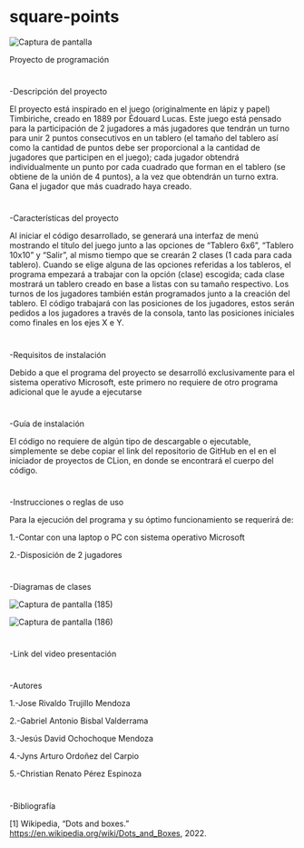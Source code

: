 # square-points

![Captura de pantalla ](https://user-images.githubusercontent.com/116230002/203470296-a81d134d-ba7d-4c6f-a896-4dd837ee9be4.png)

Proyecto de programación

#

-Descripción del proyecto

El proyecto está inspirado en el juego (originalmente en lápiz y papel) Timbiriche, creado en 1889 por Édouard Lucas. Este juego está pensado para la participación de 2 jugadores a más jugadores que tendrán un turno para unir 2 puntos consecutivos en un tablero (el tamaño del tablero así como la cantidad de puntos debe ser proporcional a la cantidad de jugadores que participen en el juego); cada jugador obtendrá individualmente un punto por cada cuadrado que forman en el tablero (se obtiene de la unión de 4 puntos), a la vez que obtendrán un turno extra. Gana el jugador que más cuadrado haya creado.

#

-Características del proyecto

Al iniciar el código desarrollado, se generará una interfaz de menú mostrando el título del juego junto a las opciones de “Tablero 6x6”, “Tablero 10x10” y “Salir”, al mismo tiempo que se crearán 2 clases (1 cada para cada tablero). Cuando se elige alguna de las opciones referidas a los tableros, el programa empezará a trabajar con la opción (clase) escogida; cada clase mostrará un tablero creado en base a listas con su tamaño respectivo. Los turnos de los jugadores también están programados junto a la creación del tablero. El código trabajará con las posiciones de los jugadores, estos serán pedidos a los jugadores a través de la consola, tanto las posiciones iniciales como finales en los ejes X e Y.
 

#

-Requisitos de instalación

Debido a que el programa del proyecto se desarrolló exclusivamente para el sistema operativo Microsoft, este primero no requiere de otro programa adicional que le ayude a ejecutarse


#

-Guía de instalación

El código no requiere de algún tipo de descargable o ejecutable, simplemente se debe copiar el link del repositorio de GitHub en el en el iniciador de proyectos de CLion, en donde se encontrará el cuerpo del código.

#

-Instrucciones o reglas de uso

Para la ejecución del programa y su óptimo funcionamiento se requerirá de:

  1.-Contar con una laptop o PC con sistema operativo Microsoft
  
  2.-Disposición de 2 jugadores


#

-Diagramas de clases

![Captura de pantalla (185)](https://user-images.githubusercontent.com/116230002/203472878-d20bd514-591a-4d52-9eba-080fcdcda1ea.png)


![Captura de pantalla (186)](https://user-images.githubusercontent.com/116230002/203472904-71d8980d-4196-4dd9-95a6-2614fdcb51e1.png)


#

-Link del video presentación


#


-Autores

1.-Jose Rivaldo Trujillo Mendoza

2.-Gabriel Antonio Bisbal Valderrama

3.-Jesús David Ochochoque Mendoza

4.-Jyns Arturo Ordoñez del Carpio

5.-Christian Renato Pérez Espinoza


#


-Bibliografía

[1] Wikipedia, “Dots and boxes.” https://en.wikipedia.org/wiki/Dots_and_Boxes, 2022.



